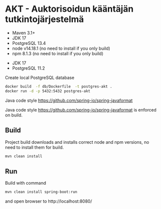 # AKT - Auktorisoidun kääntäjän tutkintojärjestelmä

* Maven 3.1+
* JDK 17
* PostgreSQL 13.4
* node v14.18.1 (no need to install if you only build)
* npm 8.1.3 (no need to install if you only build)
- JDK 17
- PostgreSQL 11.2

Create local PostgreSQL database

```sh
docker build  -f db/Dockerfile  -t postgres-akt .
docker run -d -p 5432:5432 postgres-akt
```

Java code style https://github.com/spring-io/spring-javaformat

Java code style https://github.com/spring-io/spring-javaformat is enforced on build.

## Build

Project build downloads and installs correct node and npm versions, no need to install them for build.

```sh
mvn clean install
```

## Run
Build with command
```sh
mvn clean install spring-boot:run
```
and open browser to http://localhost:8080/